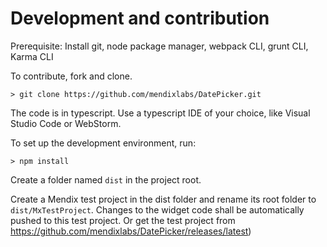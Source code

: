 # Development and contribution
Prerequisite: Install git, node package manager, webpack CLI, grunt CLI, Karma CLI

To contribute, fork and clone.

    > git clone https://github.com/mendixlabs/DatePicker.git

The code is in typescript. Use a typescript IDE of your choice, like Visual Studio Code or WebStorm.

To set up the development environment, run:

    > npm install

Create a folder named `dist` in the project root.

Create a Mendix test project in the dist folder and rename its root folder to `dist/MxTestProject`. Changes to the widget code shall be automatically pushed to this test project.
Or get the test project from https://github.com/mendixlabs/DatePicker/releases/latest)
